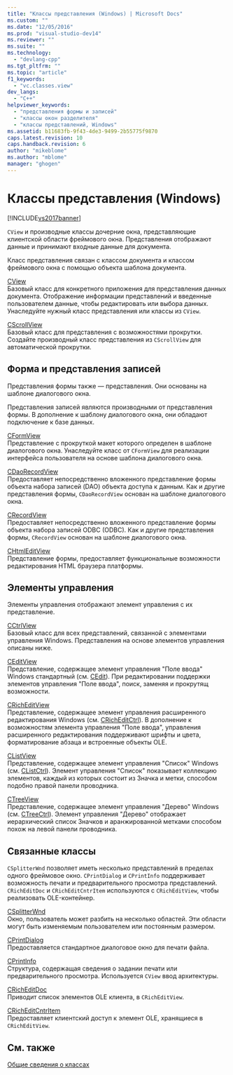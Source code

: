 ```yaml
---
title: "Классы представления (Windows) | Microsoft Docs"
ms.custom: ""
ms.date: "12/05/2016"
ms.prod: "visual-studio-dev14"
ms.reviewer: ""
ms.suite: ""
ms.technology: 
  - "devlang-cpp"
ms.tgt_pltfrm: ""
ms.topic: "article"
f1_keywords: 
  - "vc.classes.view"
dev_langs: 
  - "C++"
helpviewer_keywords: 
  - "представления формы и записей"
  - "классы окон разделителя"
  - "классы представлений, Windows"
ms.assetid: b11683fb-9f43-4de3-9499-2b55775f9870
caps.latest.revision: 10
caps.handback.revision: 6
author: "mikeblome"
ms.author: "mblome"
manager: "ghogen"
---
```

# Классы представления (Windows)
[!INCLUDE[vs2017banner](../assembler/inline/includes/vs2017banner.md)]

`CView` и производные классы дочерние окна, представляющие клиентской области фреймового окна.  Представления отображают данные и принимают входные данные для документа.  
  
 Класс представления связан с классом документа и классом фреймового окна с помощью объекта шаблона документа.  
  
 [CView](../Topic/CView%20Class.md)  
 Базовый класс для конкретного приложения для представления данных документа.  Отображение информации представлений и введенные пользователем данные, чтобы редактировать или выбора данных.  Унаследуйте нужный класс представления или классы из `CView`.  
  
 [CScrollView](../mfc/reference/cscrollview-class.md)  
 Базовый класс для представления с возможностями прокрутки.  Создайте производный класс представления из `CScrollView` для автоматической прокрутки.  
  
## Форма и представления записей  
 Представления формы также — представления.  Они основаны на шаблоне диалогового окна.  
  
 Представления записей являются производными от представления формы.  В дополнение к шаблону диалогового окна, они обладают подключение к базе данных.  
  
 [CFormView](../mfc/reference/cformview-class.md)  
 Представление с прокруткой макет которого определен в шаблоне диалогового окна.  Унаследуйте класс от `CFormView` для реализации интерфейса пользователя на основе шаблона диалогового окна.  
  
 [CDaoRecordView](../mfc/reference/cdaorecordview-class.md)  
 Предоставляет непосредственно вложенного представление формы объекта набора записей \(DAO\) объекта доступа к данным.  Как и другие представления формы, `CDaoRecordView` основан на шаблоне диалогового окна.  
  
 [CRecordView](../mfc/reference/crecordview-class.md)  
 Предоставляет непосредственно вложенного представление формы объекта набора записей ODBC \(ODBC\).  Как и другие представления формы, `CRecordView` основан на шаблоне диалогового окна.  
  
 [CHtmlEditView](../mfc/reference/chtmleditview-class.md)  
 Представление формы, предоставляет функциональные возможности редактирования HTML браузера платформы.  
  
## Элементы управления  
 Элементы управления отображают элемент управления с их представление.  
  
 [CCtrlView](../mfc/reference/cctrlview-class.md)  
 Базовый класс для всех представлений, связанной с элементами управления Windows.  Представления на основе элементов управления описаны ниже.  
  
 [CEditView](../Topic/CEditView%20Class.md)  
 Представление, содержащее элемент управления "Поле ввода" Windows стандартный \(см. [CEdit](../Topic/CEdit%20Class.md)\).  При редактировании поддержки элементов управления "Поле ввода", поиск, заменяя и прокрутящ возможности.  
  
 [CRichEditView](../mfc/reference/cricheditview-class.md)  
 Представление, содержащее элемент управления расширенного редактирования Windows \(см. [CRichEditCtrl](../Topic/CRichEditCtrl%20Class.md)\).  В дополнение к возможностям элемента управления "Поле ввода", управления расширенного редактирования поддерживают шрифты и цвета, форматирование абзаца и встроенные объекты OLE.  
  
 [CListView](../mfc/reference/clistview-class.md)  
 Представление, содержащее элемент управления "Список" Windows \(см. [CListCtrl](../Topic/CListCtrl%20Class.md)\).  Элемент управления "Список" показывает коллекцию элементов, каждый из которых состоит из Значка и метки, способом подобно правой панели проводника.  
  
 [CTreeView](../mfc/reference/ctreeview-class.md)  
 Представление, содержащее элемент управления "Дерево" Windows \(см. [CTreeCtrl](../mfc/reference/ctreectrl-class.md)\).  Элемент управления "Дерево" отображает иерархический список Значков и аранжированной метками способом похож на левой панели проводника.  
  
## Связанные классы  
 `CSplitterWnd` позволяет иметь несколько представлений в пределах одного фреймовое окно.  `CPrintDialog` и `CPrintInfo` поддерживает возможность печати и предварительного просмотра представлений.  `CRichEditDoc` и `CRichEditCntrItem` используются с `CRichEditView`, чтобы реализовать OLE\-контейнер.  
  
 [CSplitterWnd](../mfc/reference/csplitterwnd-class.md)  
 Окно, пользователь может разбить на несколько областей.  Эти области могут быть изменяемым пользователем или постоянным размером.  
  
 [CPrintDialog](../Topic/CPrintDialog%20Class.md)  
 Предоставляется стандартное диалоговое окно для печати файла.  
  
 [CPrintInfo](../mfc/reference/cprintinfo-structure.md)  
 Структура, содержащая сведения о задании печати или предварительного просмотра.  Используется `CView` ввод архитектуры.  
  
 [CRichEditDoc](../mfc/reference/cricheditdoc-class.md)  
 Приводит список элементов OLE клиента, в `CRichEditView`.  
  
 [CRichEditCntrItem](../mfc/reference/cricheditcntritem-class.md)  
 Предоставляет клиентский доступ к элемент OLE, хранящиеся в `CRichEditView`.  
  
## См. также  
 [Общие сведения о классах](../mfc/class-library-overview.md)
